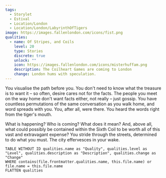 ```yaml
---
tags:
  - Storylet
  - Estival
  - Location/London
  - Location/London/LabyrinthOfTigers
image: https://images.fallenlondon.com/icons/fist.png
qualities:
  - name: Of Stripes, and Coils
    level: 20
    type: Stories
    discrete: true
    unlock: ""
    icon: https://images.fallenlondon.com/icons/misterhuffam.png
    description: The Coilheart Games are coming to London
    change: London hums with speculation.
---
```


You visualise the path before you. You don't need to know what the treasure is to want it – so often, desire cares not for the facts. The people you meet on the way home don't want facts either, not really – just gossip. You have countless permutations of the same conversation as you walk home, and word spreads with you. You, after all, were there. You heard the words right from the tiger's mouth.

What is happening? Who is coming? What does it mean? And, above all, what could possibly be contained within the Sixth Coil to be worth all of this vast and extravagant expense? You stride through the streets, determined to do what you must. The city effervesces in your wake.













```dataview
TABLE WITHOUT ID qualities.name as "Quality", qualities.level as "Level", qualities.description as "Description", qualities.change as "Change"  
WHERE contains(file.frontmatter.qualities.name, this.file.name) or file.name = this.file.name 
FLATTEN qualities
```